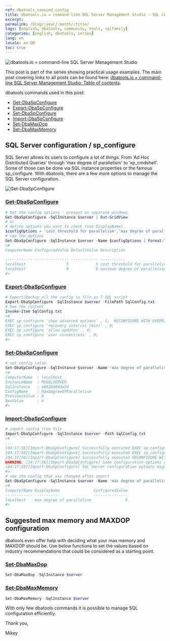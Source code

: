 ```yaml
---
ref: dbatools_ssmscmd_config
title: dbatools.io = command-line SQL Server Management Studio - SQL Configuration
excerpt: 
permalink: /blog/:year/:month/:title/
tags: [english, dbatools, community, tools, sqlfamily]
categories: [english, dbatools, series]
lang: en
locale: en-GB
toc: true
---
```

![dbatools.io = command-line SQL Server Management Studio](dbatools_ssmscmd.png)

This post is part of the series showing practical usage examples. The main post covering links to all posts can be found here: [dbatools.io = command-line SQL Server Management Studio: Table of contents](https://www.bronowski.it/blog/2020/06/dbatools-io-command-line-sql-server-management-studio-table-of-contents/).

dbatools commands used in this post:

* [Get-DbaSpConfigure](https://www.bronowski.it/blog/2020/08/dbatools-io-command-line-sql-server-management-studio-sql-configuration/#Get-DbaSpConfigure)
* [Export-DbaSpConfigure](https://www.bronowski.it/blog/2020/08/dbatools-io-command-line-sql-server-management-studio-sql-configuration/#Get-DbaSpConfigure)
* [Set-DbaSpConfigure](https://www.bronowski.it/blog/2020/08/dbatools-io-command-line-sql-server-management-studio-sql-configuration/#Get-DbaSpConfigure)
* [Import-DbaSpConfigure](https://www.bronowski.it/blog/2020/08/dbatools-io-command-line-sql-server-management-studio-sql-configuration/#Get-DbaSpConfigure)
* [Set-DbaMaxDop](https://www.bronowski.it/blog/2020/08/dbatools-io-command-line-sql-server-management-studio-sql-configuration/#Set-DbaMaxDop)
* [Set-DbaMaxMemory](https://docs.dbatools.io/#Set-DbaMaxMemory)

## SQL Server configuration / sp_configure
SQL Server allows its users to configure a lot of things. From ‘Ad Hoc Distributed Queries' through ‘max degree of parallelism' to ‘xp_cmdshell'. Some of those can be done via SQL instance properties or the famous sp_configure. With dbatools, there are a few more options to manage the SQL Server configuration.

![Get-DbaSpConfigure](dbatools_ssmscmd_0801_config.png)
### [Get-DbaSpConfigure](https://docs.dbatools.io/#Get-DbaSpConfigure)

```powershell
# Get the config options - present as separate windows
Get-DbaSpConfigure -SqlInstance $server | Out-GridView
# or
# define options you want to check (use DisplayName)
$configOptions = 'cost threshold for parallelism','max degree of parallelism'
# see the options
Get-DbaSpConfigure -SqlInstance $server -Name $configOptions | Format-Table
<#
ComputerName ConfiguredValue DefaultValue Description                    DisplayName                    InstanceName IsAdvanced IsDynamic IsRunningDefault
                                                                                                                                                     Value
------------ --------------- ------------ -----------                    -----------                    ------------ ---------- --------- ----------------
localhost                  5            5 cost threshold for parallelism cost threshold for parallelism MSSQLSERVER        True      True             True
localhost                  0            0 maximum degree of parallelism  max degree of parallelism      MSSQLSERVER        True      True             True
#>
```

### [Export-DbaSpConfigure](https://docs.dbatools.io/#Export-DbaSpConfigure)
```powershell
# Export/backup all the config to file as T-SQL script
Export-DbaSpConfigure -SqlInstance $server -FilePath SqlConfig.txt
# See the content
Invoke-Item SqlConfig.txt
<#
EXEC sp_configure 'show advanced options' , 1;  RECONFIGURE WITH OVERRIDE
EXEC sp_configure 'recovery interval (min)' , 0;
EXEC sp_configure 'allow updates' , 0;
EXEC sp_configure 'user connections' , 0;
#>
```

### [Set-DbaSpConfigure](https://docs.dbatools.io/#Set-DbaSpConfigure)
```powershell
# set config value
Set-DbaSpConfigure -SqlInstance $server -Name 'max degree of parallelism' -Value 4
<#
ComputerName  : localhost
InstanceName  : MSSQLSERVER
SqlInstance   : e6928404da5d
ConfigName    : MaxDegreeOfParallelism
PreviousValue : 0
NewValue      : 4
#>
```

### [Import-DbaSpConfigure](https://docs.dbatools.io/#Import-DbaSpConfigure)
```powershell
# import config from file
Import-DbaSpConfigure -SqlInstance $server -Path SqlConfig.txt
<#
...
[04:17:58][Import-DbaSpConfigure] Successfully executed EXEC sp_configure 'allow polybase export' , 0;.
[04:17:58][Import-DbaSpConfigure] Successfully executed EXEC sp_configure 'show advanced options' , 0;.
[04:17:58][Import-DbaSpConfigure] Successfully executed RECONFIGURE WITH OVERRIDE.
WARNING: [14:17:58][Import-DbaSpConfigure] Some configuration options will be updated once SQL Server is restarted.
[04:17:58][Import-DbaSpConfigure] SQL Server configuration options migration finished.
#>
# see the config that was changed after export
Get-DbaSpConfigure -SqlInstance $server -Name 'max degree of parallelism' | SELECT ComputerName, DisplayName, ConfiguredValue
<#
ComputerName DisplayName               ConfiguredValue
------------ -----------               ---------------
localhost    max degree of parallelism               0
#>
```

## Suggested max memory and MAXDOP configuration
dbatools even offer help with deciding what your max memory and MAXDOP should be. Use below functions to set the values based on industry recommendations that could be considered as a starting point.

### [Set-DbaMaxDop](https://docs.dbatools.io/#Set-DbaMaxDop)
```powershell
Set-DbaMaxDop -SqlInstance $server
```

### [Set-DbaMaxMemory](https://docs.dbatools.io/#Set-DbaMaxMemory)
```powershell
Set-DbaMaxMemory -SqlInstance $server
```
With only few dbatools commands it is possible to manage SQL configuration efficiently.

Thank you,

Mikey
